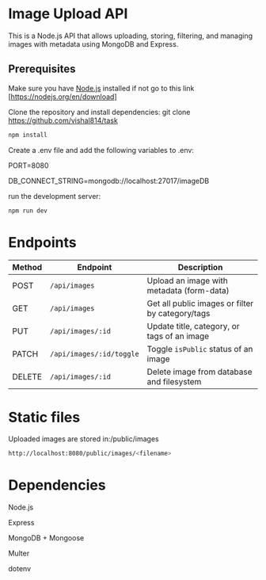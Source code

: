 # Image Upload API

This is a Node.js API that allows uploading, storing, filtering, and managing images with metadata using MongoDB and Express.



##  Prerequisites

Make sure you have [Node.js](https://nodejs.org/en/) installed if not go to this link [https://nodejs.org/en/download]

Clone the repository and install dependencies:
git clone <https://github.com/vishal814/task>
```bash
npm install
```
Create a .env file and add the following variables to .env:

PORT=8080

DB_CONNECT_STRING=mongodb://localhost:27017/imageDB

run the development server:
```bash
npm run dev
```
# Endpoints
| Method | Endpoint                        | Description                                     |
|--------|----------------------------------|-------------------------------------------------|
| POST   | `/api/images`                   | Upload an image with metadata (form-data)       |
| GET    | `/api/images`                   | Get all public images or filter by category/tags |
| PUT    | `/api/images/:id`               | Update title, category, or tags of an image     |
| PATCH  | `/api/images/:id/toggle`        | Toggle `isPublic` status of an image            |
| DELETE | `/api/images/:id`               | Delete image from database and filesystem       |

# Static files
Uploaded images are stored in:/public/images
```bash
http://localhost:8080/public/images/<filename>
```
#  Dependencies

Node.js

Express

MongoDB + Mongoose

Multer 

dotenv



